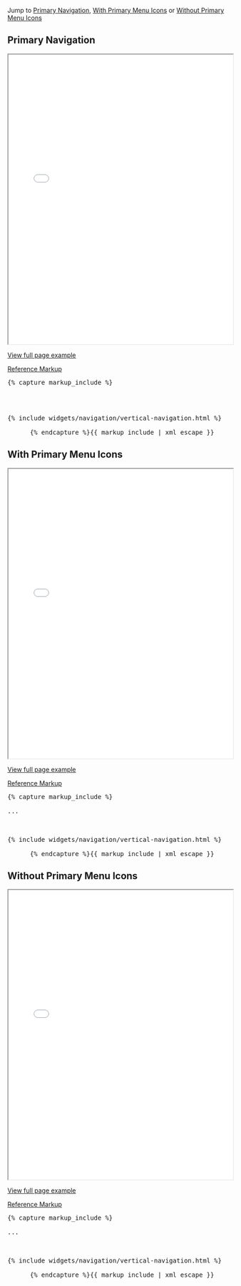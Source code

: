 <p>Jump to <a href="#example-code-3">Primary Navigation</a>, <a href="#example-code-1">With Primary Menu Icons</a> or <a href="#example-code-2">Without Primary Menu Icons</a></p>
<h2 id="example-code-3">Primary Navigation</h2>
<div class="example-pf">
  <iframe src="{{ site.baseurl}}/pattern-library/navigation/vertical-navigation/vertical-navigation-primary-only.html"
          width="100%" height="650px;" scrolling="no" seamless></iframe>
</div>
<p><a href="{{ site.baseurl}}/pattern-library/navigation/vertical-navigation/vertical-navigation-masthead.html" target="_blank">View full page example</a></p>
<div class="row">
  <div class="col-md-12">
    <p class="reference-markup"><a class="collapse-toggle" data-toggle="collapse" aria-expanded="true" aria-controls="markup-3" href="#markup-3">Reference Markup</a></p>
    <div class="collapse in" id="markup-3">
      <pre class="prettyprint">{% capture markup_include %}
<html class="layout-pf layout-pf-fixed">
<script src="components/c3/c3.min.js"></script>
<script src="components/d3/d3.min.js"></script>
<script src="components/jquery-match-height/dist/jquery.matchHeight-min.js"></script>
{% include widgets/navigation/vertical-navigation.html %}
</html>
      {% endcapture %}{{ markup_include | xml_escape }}</pre>
    </div>
  </div>
</div>
<h2 id="example-code-1">With Primary Menu Icons</h2>
<div class="example-pf">
  <iframe src="{{ site.baseurl}}/pattern-library/navigation/vertical-navigation/vertical-navigation.html"
          width="100%" height="650px;" scrolling="no" seamless></iframe>
</div>
<p><a href="{{ site.baseurl}}/pattern-library/navigation/vertical-navigation/vertical-navigation.html" target="_blank">View full page example</a></p>
<div class="row">
  <div class="col-md-12">
    <p class="reference-markup"><a class="collapse-toggle" data-toggle="collapse" aria-expanded="true" aria-controls="markup-1" href="#markup-1">Reference Markup</a></p>
    <div class="collapse in" id="markup-1">
      <pre class="prettyprint">{% capture markup_include %}
<html class="layout-pf layout-pf-fixed">
...
<script src="components/c3/c3.min.js"></script>
<script src="components/d3/d3.min.js"></script>
<script src="components/jquery-match-height/dist/jquery.matchHeight-min.js"></script>
{% include widgets/navigation/vertical-navigation.html %}
</html>
      {% endcapture %}{{ markup_include | xml_escape }}</pre>
    </div>
  </div>
</div>
<h2 id="example-code-2">Without Primary Menu Icons</h2>
<div class="example-pf">
  <iframe src="{{ site.baseurl}}/pattern-library/navigation/vertical-navigation/vertical-navigation-without-icons.html"
          width="100%" height="650px;" scrolling="no" seamless></iframe>
</div>
<p><a href="{{ site.baseurl}}/pattern-library/navigation/vertical-navigation/vertical-navigation-without-icons.html" target="_blank">View full page example</a></p>
<div class="row">
  <div class="col-md-12">
    <p class="reference-markup"><a class="collapse-toggle" data-toggle="collapse" aria-expanded="true" aria-controls="markup-2" href="#markup-2">Reference Markup</a></p>
    <div class="collapse in" id="markup-2">
      <pre class="prettyprint">{% capture markup_include %}
<html class="layout-pf layout-pf-fixed">
...
<script src="components/c3/c3.min.js"></script>
<script src="components/d3/d3.min.js"></script>
<script src="components/jquery-match-height/dist/jquery.matchHeight-min.js"></script>
{% include widgets/navigation/vertical-navigation.html %}
</html>
      {% endcapture %}{{ markup_include | xml_escape }}</pre>
    </div>
  </div>
</div>
